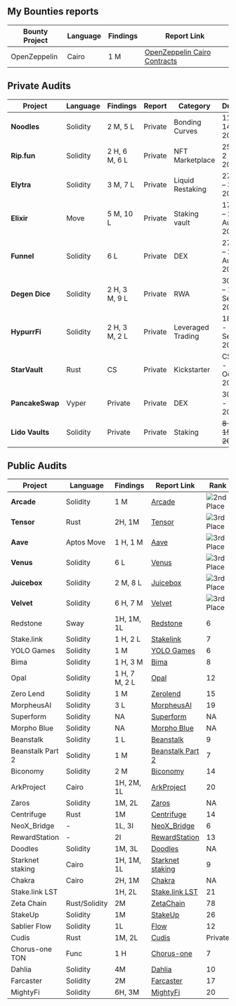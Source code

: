 
## My Bounties reports

| **Bounty Project** | **Language** | **Findings** | **Report Link**                                                                                                                                         
|-------------------|--------------|--------------|---------------------------------------------------------------------------------------------------------------------------------------------------------|
| OpenZeppelin      | Cairo        | 1 M          | [OpenZeppelin Cairo Contracts](https://github.com/OpenZeppelin/cairo-contracts/security/advisories/GHSA-w2px-25pm-2cf9)

## Private Audits

| Project     | Language | Findings           | Report  | Category        | Duration             | Location |
| ----------- | -------- | ------------------ | ------- | --------------- | -------------------- | -------- |
| **Noodles** |   Solidity       | 2 M, 5 L  | Private | Bonding Curves  | 11 Mar – 14 Mar, 2025 | Pashov   |
| **Rip.fun** |    Solidity      | 2 H, 6 M, 6 L | Private | NFT Marketplace | 25 Apr – 2 May, 2025  | Pashov   |
| **Elytra** |      Solidity     | 3 M, 7 L | Private | Liquid Restaking | 27 July – 3 Aug, 2025  | Pashov   |
| **Elixir** |  Move     | 5 M, 10 L | Private | Staking vault | 17 Aug – 22 Aug, 2025  | Pashov   |
| **Funnel** | Solidity     | 6 L | Private | DEX | 27 Aug – 29 Aug, 2025  | Pashov   |
| **Degen Dice** | Solidity     | 2 H, 3 M, 9 L | Private | RWA | 30 Aug – 10 Sept, 2025  | Pashov   |
| **HypurrFi** | Solidity     | 2 H, 3 M, 2 L | Private | Leveraged Trading |  18 Sept - 26 Sept, 2025 | Pashov   |
| **StarVault** | Rust     | CS | Private | Kickstarter |  CS Sept - CS Oct, 2025 | Adevar Labs   |
| **PancakeSwap** | Vyper     | Private | Private | DEX |  30 Sept - 4 Oct, 2025 | Pashov   |
| **Lido Vaults** | Solidity     | Private | Private | Staking |  <strike>8 Oct - 15 Oct, 2025</strike> | Pashov   |


## Public Audits

| Project | Language | Findings | Report Link | Rank |
|---------|----------|----------|-------------|------|
| **Arcade** | Solidity | 1 M | [Arcade](https://github.com/iftikharuddin/audit-reports/blob/master/cantina-audits/Arcade/arcade.md) | ![2nd Place](https://img.shields.io/badge/Rank-2-yellow) |
| **Tensor** | Rust | 2H, 1M | [Tensor](https://cantina.xyz/competitions/21787352-de2c-4a77-af09-cc0a250d1f04/leaderboard) | ![3rd Place](https://img.shields.io/badge/Rank-3-orange) |
| **Aave** | Aptos Move | 1 H, 1 M | [Aave](https://cantina.xyz/competitions/ad445d42-9d39-4bcf-becb-0c6c8689b767/leaderboard) | ![3rd Place](https://img.shields.io/badge/Rank-3-orange) |
| **Venus** | Solidity | 6 L | [Venus](https://github.com/iftikharuddin/audit-reports/blob/master/cantina-audits/Venus/venus.md) | ![3rd Place](https://img.shields.io/badge/Rank-3-orange) |
| **Juicebox** | Solidity | 2 M, 8 L | [Juicebox](https://cantina.xyz/competitions/8d7bdfb9-cf19-4294-95d0-763af5d425b4/leaderboard) | ![3rd Place](https://img.shields.io/badge/Rank-3-orange) |
| **Velvet** |  Solidity | 6 H, 7 M | [Velvet](https://cantina.xyz/competitions/8d7bdfb9-cf19-4294-95d0-763af5d425b4/leaderboard) | ![3rd Place](https://img.shields.io/badge/Rank-3-orange) |
| Redstone | Sway | 1H, 1M, 1L | [Redstone](https://cantina.xyz/competitions/8337db39-e04e-470d-8090-0cfb9a7ec2dd/leaderboard) | 6 |
| Stake.link | Solidity | 1 H, 2 L | [Stakelink](https://github.com/iftikharuddin/audit-reports/blob/master/code-hawk-audits/stake.link/Iftikhar-stake.link.md) | 7 |
| YOLO Games | Solidity  | 1 M | [YOLO Games](https://github.com/iftikharuddin/audit-reports/blob/master/cantina-audits/YOLO%20Games/readme.md) | 6 |
| Bima | Solidity  | 1 H, 3 M | [Bima](https://cantina.xyz/competitions/44d68da7-3cf4-4cec-a3f8-f0917062dac6/leaderboard) | 8 |
| Opal | Solidity | 1 H, 7 M, 2 L | [Opal](https://github.com/iftikharuddin/audit-reports/tree/master/cantina-audits/opaldefi.xyz) | 12 |
| Zero Lend | Solidity | 1 M | [Zerolend](https://github.com/iftikharuddin/audit-reports/tree/master/cantina-audits/ZeroLend) | 15 |
| MorpheusAI | Solidity  | 3 L | [MorpheusAI](https://github.com/iftikharuddin/audit-reports/blob/master/code-hawk-audits/MorpheusAI/Iftikhar-MorpheusAI.md) | 19 |
| Superform | Solidity | NA | [Superform](https://github.com/iftikharuddin/audit-reports/tree/master/cantina-audits/superform) | NA |
| Morpho Blue | Solidity | NA | [Morpho Blue](https://github.com/iftikharuddin/audit-reports/tree/master/cantina-audits/morpho-blue) | NA |
| Beanstalk | Solidity | 1 L | [Beanstalk](https://github.com/iftikharuddin/audit-reports/blob/master/code-hawk-audits/Beanstalk/Iftikhar-Beanstalk-Part-1.md) | 9 |
| Beanstalk Part 2 | Solidity | 1 M | [Beanstalk Part 2](https://github.com/iftikharuddin/audit-reports/blob/master/code-hawk-audits/Beanstalk%20-%20Beanstalk%20Part%202/Beanstalk-Part-2.md) | 7 |
| Biconomy | Solidity | 2 M | [Biconomy](https://github.com/iftikharuddin/audit-reports/blob/master/code-hawk-audits/Biconomy%3A%20Nexus/Iftikhar-Biconomy_-Nexus.md) | 14 |
| ArkProject | Cairo | 1H, 2M, 1L | [ArkProject](https://github.com/iftikharuddin/audit-reports/blob/master/code-hawk-audits/ArkProject/Iftikhar-ArkProject_-NFT-Bridge.md) | 20 |
| Zaros | Solidity | 1M, 2L | [Zaros](https://github.com/iftikharuddin/audit-reports/blob/master/code-hawk-audits/Zaros/Iftikhar-Zaros-Part-1.md) | NA |
| Centrifuge | Rust | 1M | [Centrifuge](https://cantina.xyz/competitions/a0a58a8b-247e-4203-b3cb-476ded9d5515/leaderboard) | 14 |
| NeoX_Bridge | -  | 1L, 3I | [NeoX_Bridge](#) | 6 |
| RewardStation | - | 2I | [RewardStation](#) | 13 |
| Doodles | Solidity | 1M, 3L | [Doodles](#) | NA |
| Starknet staking | Cairo | 1H, 1M, 1L | [Starknet staking](https://github.com/iftikharuddin/audit-reports/blob/master/code-hawk-audits/Starknet-Staking/Iftikhar-Staking.md) | 9 |
| Chakra | Cairo | 2H, 1M | [Chakra](#) | NA |
| Stake.link LST |  | 1H, 2L | [Stake.link LST](https://github.com/iftikharuddin/audit-reports/blob/master/code-hawk-audits/Liquid-Staking/Iftikhar-Liquid-Staking.md) | 21 |
| Zeta Chain | Rust/Solidity | 2M | [ZetaChain](https://cantina.xyz/competitions/80a33cf0-ad69-4163-a269-d27756aacb5e/leaderboard) | 78 |
| StakeUp | Solidity | 1M | [StakeUp](https://cantina.xyz/competitions/61087007-c7e9-4c4e-9d90-4e118933fecf/leaderboard) | 26 |
| Sablier Flow | Solidity | 1L | [Flow](https://github.com/iftikharuddin/audit-reports/blob/master/code-hawk-audits/Flow/Iftikhar-Flow.md) | 12 |
| Cudis | Rust | 1M, 2L | [Cudis](#) | Private |
| Chorus-one TON | Func | 1 H | [Chorus-one](https://cantina.xyz/competitions/e9e9b3e0-f213-45e4-8d05-d72bf0c8787a/leaderboard) | 7 |
| Dahlia | Solidity | 4M | [Dahlia](https://cantina.xyz/competitions/691ce303-f137-437a-bf34-aef87dfe983b/leaderboard) | 10 |
| Farcaster | Solidity  | 2M | [Farcaster](https://cantina.xyz/competitions/f9326d2b-bb99-45a9-88c5-94c54aa1823a/leaderboard) | 17 |
| MightyFi | Solidity  | 6H, 3M | [MightyFi](https://cantina.xyz/competitions/616d8bb4-16ce-4ca9-9ce9-5b99d6e146ef/leaderboard) | 20 |
